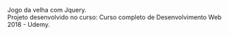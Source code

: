 Jogo da velha com Jquery.
<br>
Projeto desenvolvido no curso: Curso completo de Desenvolvimento Web 2018 - Udemy.